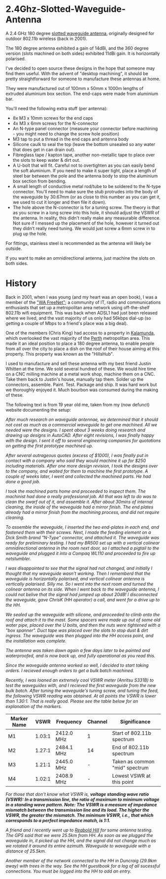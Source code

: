 # 2.4Ghz-Slotted-Waveguide-Antenna

A 2.4 GHz 180 degree [slotted waveguide antenna](https://en.wikipedia.org/wiki/Slotted_waveguide), originally designed for outdoor 802.11b wireless (back in 2001).

The 180 degree antenna exhibited a gain of 14dBi, and the 360 degree version (slots machined on both sides) exhibited 11dBi gain. It is horizontally polarised.

I've decided to open source these designs in the hope that someone may find them useful. With the advent of "desktop machining", it should be pretty straightforward for someone to manufacture these antennas at home.

They were manufactured out of 100mm x 50mm x 1000m lengths of extruded aluminium box section. The end-caps were made from aluminium bar.

You'll need the following extra stuff (per antenna):
* 8x M3 x 10mm screws for the end caps
* 4x M3 x 6mm screws for the N-connector
* An N-type panel connector (measure your connector before machining - you might need to change the screw hole position)
* M3 tap to put a thread in the end caps and antenna body
* Silicone caulk to seal the top (leave the bottom unsealed so any water that does get in can drain out).
* Fibreglass tape / kapton tape, another non-metallic tape to place over the slots to keep water & dirt out.
* A U-bolt that will fit. Careful not to overtighten as you can easily bend the soft aluminium. If you need to make it super tight, place a length of steel bar between the pole and the antenna body to stop the aluminium box section from bending.
* A small length of conductive metal rod/tube to be soldered to the N-type connector. You'll need to make sure the stub protrudes into the body of the waveguide by 30.67mm (or as close to this number as you can get it, we used to cut it longer and then file it down).
* The hole above the N-connector is for a tuning screw. The theory is that as you screw in a long screw into this hole, it should adjust the VSWR of the antenna. In reality, this didn't really make any measurable difference. Not sure if I messed up the placement of the hole, however it turned out they didn't really need tuning. We would just screw a 6mm screw in to plug up the hole.

For fittings, stainless steel is recommended as the antenna will likely be outside.

If you want to make an omnidirectional antenna, just machine the slots on both sides.

# History

Back in 2001, when I was young (and my heart was an open book), I was a member of the ["WA FreeNet"](http://members.wafreenet.org/index.php/); a community of IT, radio and communications enthusiasts that set up a metropolitan area network using off-the-shelf 802.11b wifi equipment. This was back when ADSL1 had just been released where we lived, and the vast majority of us only had 56kbps dial-up (so getting a couple of Mbps to a friend's place was a big deal).

One of the members (Chris King) had access to a property in [Kalamunda](http://kalamunda.wa.gov.au), which overlooked the vast majority of the [Perth](https://en.wikipedia.org/wiki/Perth) metropolitan area. This made it an ideal position to place a 180 degree antenna, to enable people from all over the city to place a dish on the roof of their house aiming at this property. This property was known as the "HillsHub".

I used to manufacture and sell these antenna with my best friend Justin Whitten at the time. We sold several hundred of these. We would hire time on a CNC milling machine at a metal work shop, machine them on a CNC. Take them back to Justin's house, manually tap them. Solder up the connectors, assemble. Paint. Test. Package and ship. It was hard work but we thoroughly enjoyed it. Much bourbon was consumed during the making of these.

The following text is from 19 year old me, taken from my (now defunct) website documenting the setup:

_After much research on waveguide antennae, we determined that it should not cost as much as a commercial waveguide to
get one machined. All we needed were the designs. I spent about 3 weeks doing research and drawing up designs in
AutoCAD. After eight revisions, I was finally happy with the design. I sent it off to several engineering companies
for quotations on getting the first prototype machined up._

_After several outrageous quotes (excess of $1000), I was finally put in contact with a company who said they would
machine it up for $250 including materials. After one more design revision, I took the designs over to the company,
and waited for them to machine the first prototype. A couple of weeks later, I went and collected the machined parts.
He had done a good job._

_I took the machined parts home and proceeded to inspect them. The machinist had done a really professional job. All
that was left to do was to clean the swarf out of it, and assemble it. After about 30mins of internal cleaning, the
inside of the waveguide had a mirror finish. The end plates already had a mirror finish from the machining process,
and did not require cleaning._

_To assemble the waveguide, I inserted the two end-plates in each end, and fastened them with their screws. Next, I
made the feeding element on a Dick Smith brand "N-Type" connector, and attached it. The waveguide was ready for
preliminary testing. I had my BR500 set up with a vertical colinear omnidirectional antenna in the room next door, so
I attached a pigtail to the waveguide and plugged it into a Compaq WL110 and proceeded to fire up netstumbler._

_I was disappointed to see that the signal had not changed, and initially I thought that my waveguide wasn't working. Then I rememberd that the waveguide is horizontally polarised, and vertical colinear antenna is vertically polarised. Silly me. So i went into the next room and turned the colinear antenna on its side. When I went back to the waveguide antenna, I could not belive that the signal had jumped up about 20dB! I disconnected the waveguide, gave ChrisK (HH operator) a call, and went for a drive up to the HH._

_We sealed up the waveguide with silicone, and proceeded to climb onto the roof and attach it to the mast. Some spacers were made up out of some old water pipe, placed over the U bolts, and then the nuts were tightened with a "box spanner". Duct tape was placed over the slots to stop dust & dirt ingress. The waveguide was then plugged into the HH access point, and the installation was complete._

_The antenna was taken down again a few days later to be painted and waterproofed, and is now back up, and fully
operational as you read this._

_Since the waveguide antenna worked so well, I decided to start taking orders. I recieved enough orders to get a bulk
batch machined._

_Recently, I was loaned an extremely cool VSWR meter (Anritsu S331B) to test the waveguides with, and I recieved the
first waveguide from the new bulk batch. After tuning the waveguide's tuning screw, and tuning the feed, the
following VSWR reading was obtained. At all points the VSWR is lower than 1.30:1. That is really good. Please see the table below for an explanation of the markers._

| Marker Name | VSWR | Frequency | Channel | Significance |
|-------------|------|-----------|---------|--------------|
| M1          | 1.03:1 | 2412.0 MHz | 1 | Start of 802.11b spectrum |
| M2          | 1.27:1 | 2484.1 MHz | 14 | End of 802.11b spectrum |
| M3          | 1.21:1 | 2445.0 MHz | -  | Taken as common "mid" spectrum |
| M4          | 1.02:1 | 2408.9 MHz | -  | Lowest VSWR at this point |

_For those that don't know what VSWR is, **voltage standing wave ratio (VSWR): In a transmission line, the ratio of maximum to minimum voltage in a standing wave pattern. Note: The VSWR is a measure of impedance mismatch between the transmission line and its load. The higher the VSWR, the greater the mismatch. The minimum VSWR, i.e., that which corresponds to a perfect impedance match, is 1:1.**_

_A friend and I recently went up to [Reabold Hill](https://www.bgpa.wa.gov.au/bold-park/area/reabold-hill) for some antenna testing. The GPS said that we were 25.5km from HH. As soon as we plugged the waveguide in, it picked up the HH, and the signal did not change much as we rotated it around its entire azimuth. Waveguide to waveguide with a distance of 25.5km._

_Another member of the network connected to the HH in Duncraig (29.9km away) with trees in the way. See the HH guestbook for a log of all sucessful connections. You must be logged into the HH to add an entry._
